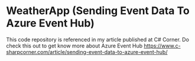 # WeatherApp  (Sending Event Data To Azure Event Hub)


This code repository is referenced in my article published at C# Corner. Do check this out to get know more about Azure Event Hub
https://www.c-sharpcorner.com/article/sending-event-data-to-azure-event-hub/
